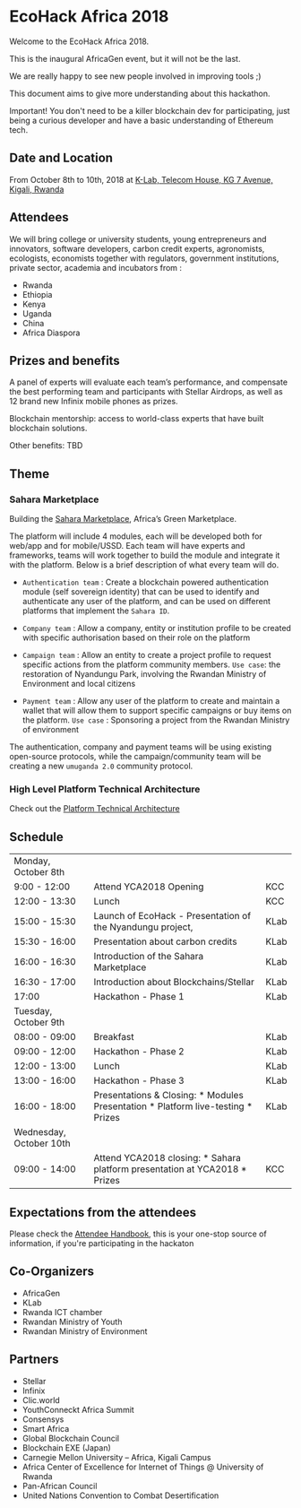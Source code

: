 # EcoHack Africa 2018

Welcome to the EcoHack Africa 2018. ​ ​

This is the inaugural AfricaGen event, but it will not be the last.

We are really happy to see new people involved in improving tools ;)

This document aims to give more understanding about this hackathon.

Important! You don't need to be a killer blockchain dev for participating, just being a curious developer and have a basic understanding of Ethereum tech.

## Date and Location

From October 8th to 10th​, 2018 at [K-Lab, Telecom House, KG 7 Avenue, Kigali, Rwanda](https://goo.gl/maps/BkEdcLMM5862)

## Attendees

We will bring college or university students, young entrepreneurs and innovators, software developers, carbon credit experts, agronomists, ecologists, economists together with regulators, government institutions, private sector, academia and incubators from :

* Rwanda
* Ethiopia
* Kenya
* Uganda
* China
* Africa Diaspora

## Prizes and benefits

A panel of experts will evaluate each team’s performance, and compensate the best performing team and participants with Stellar Airdrops, as well as 12 brand new Infinix mobile phones as prizes.

Blockchain mentorship: access to world-class experts that have built blockchain solutions.

Other benefits: TBD

## Theme

### Sahara Marketplace

Building the [Sahara Marketplace](./sahara), Africa’s Green Marketplace.

The platform will include 4 modules, each will be developed both for web/app and for mobile/USSD. Each team will have experts and frameworks, teams will work together to build the module and integrate it with the platform. Below is a brief description of what every team will do.

* ``Authentication team`` : Create a blockchain powered authentication module (self sovereign identity) that can be used to identify and authenticate any user of the platform, and can be used on different platforms that implement the ``Sahara ID``.

* ``Company team`` : Allow a company, entity or institution profile to be created with specific authorisation based on their role on the platform

* ``Campaign team`` : Allow an entity to create a project profile to request specific actions from the platform community members. ``Use case``: the restoration of Nyandungu Park, involving the Rwandan Ministry of Environment and local citizens

* ``Payment team`` : Allow any user of the platform to create and maintain a wallet that will allow them to support specific campaigns or buy items on the platform. ``Use case`` : Sponsoring a project from the Rwandan Ministry of environment

The authentication, company and payment teams will be using existing open-source protocols, while the campaign/community team will be creating a new ``umuganda 2.0`` community protocol.

### High Level Platform Technical Architecture

Check out the [Platform Technical Architecture](./sahara/high_level_architecture.md)

## Schedule

||||
|:----------|:-------------|:---|
| Monday, October 8th |||
| 9:00 - 12:00 |Attend YCA2018 Opening|KCC|
| 12:00 - 13:30 |Lunch |KCC|
| 15:00 - 15:30 |Launch of EcoHack - Presentation of the Nyandungu project,|KLab|
| 15:30 - 16:00 |Presentation about carbon credits|KLab|
| 16:00 - 16:30 |Introduction of the Sahara Marketplace|KLab|
| 16:30 - 17:00 |Introduction about Blockchains/Stellar|KLab|
| 17:00 |Hackathon - Phase 1|KLab|
| Tuesday, October 9th |||
| 08:00 - 09:00 |Breakfast|KLab|
| 09:00 - 12:00 |Hackathon - Phase 2|KLab|
| 12:00 - 13:00 |Lunch|KLab|
| 13:00 - 16:00 |Hackathon - Phase 3|KLab|
| 16:00 - 18:00 |Presentations & Closing: * Modules Presentation * Platform live-testing * Prizes |KLab|
| Wednesday, October 10th |||
| 09:00 - 14:00 |Attend YCA2018 closing: * Sahara platform presentation at YCA2018 * Prizes|KCC|

## Expectations from the attendees

Please check the [Attendee Handbook](./attendee_handbook.md), this is your one-stop source of information, if you're participating in the hackaton

## Co-Organizers

* AfricaGen
* KLab
* Rwanda ICT chamber
* Rwandan Ministry of Youth
* Rwandan Ministry of Environment

## Partners

* Stellar
* Infinix
* Clic.world
* YouthConneckt Africa Summit
* Consensys
* Smart Africa
* Global Blockchain Council
* Blockchain EXE (Japan)
* Carnegie Mellon University – Africa, Kigali Campus
* Africa Center of Excellence for Internet of Things @ University of Rwanda
* Pan-African Council
* United Nations Convention to Combat Desertification
